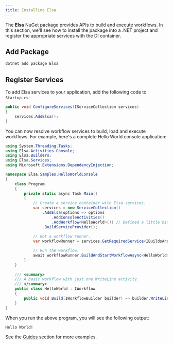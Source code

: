 ```yaml
---
title: Installing Elsa
---
```


The **Elsa** NuGet package provides APIs to build and execute workflows. In this section, we'll see how to install the package into a .NET project and register the appropriate services with the DI container.

## Add Package

```bash
dotnet add package Elsa
```

## Register Services

To add Elsa services to your application, add the following code to `Startup.cs`:

```csharp
public void ConfigureServices(IServiceCollection services)
{
    services.AddElsa();
}
```

You can now resolve workflow services to build, load and execute workflows.
For example, here's a complete Hello World console application:

```c#
using System.Threading.Tasks;
using Elsa.Activities.Console;
using Elsa.Builders;
using Elsa.Services;
using Microsoft.Extensions.DependencyInjection;

namespace Elsa.Samples.HelloWorldConsole
{
    class Program
    {
        private static async Task Main()
        {
            // Create a service container with Elsa services.
            var services = new ServiceCollection()
                .AddElsa(options => options
                    .AddConsoleActivities()
                    .AddWorkflow<HelloWorld>()) // Defined a little bit below.
                .BuildServiceProvider();
            
            // Get a workflow runner.
            var workflowRunner = services.GetRequiredService<IBuildsAndStartsWorkflow>();

            // Run the workflow.
            await workflowRunner.BuildAndStartWorkflowAsync<HelloWorld>();
        }
    }
    
    /// <summary>
    /// A basic workflow with just one WriteLine activity.
    /// </summary>
    public class HelloWorld : IWorkflow
    {
        public void Build(IWorkflowBuilder builder) => builder.WriteLine("Hello World!");
    }
}
```

When you run the above program, you will see the following output:

```bash
Hello World!
```

See the [Guides](guides-hello-world-console.md) section for more examples.